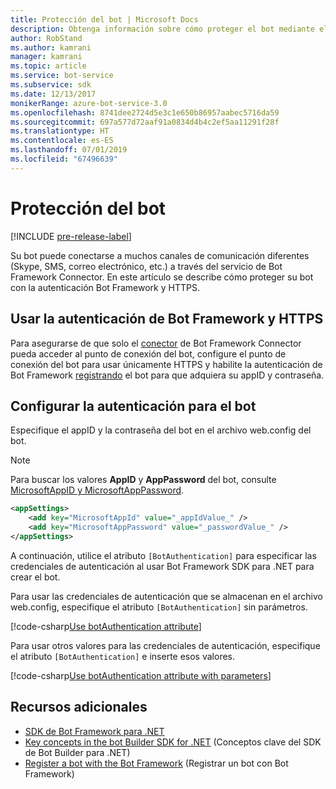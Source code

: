 ```yaml
---
title: Protección del bot | Microsoft Docs
description: Obtenga información sobre cómo proteger el bot mediante el uso de la autenticación de Bot Framework y HTTPS.
author: RobStand
ms.author: kamrani
manager: kamrani
ms.topic: article
ms.service: bot-service
ms.subservice: sdk
ms.date: 12/13/2017
monikerRange: azure-bot-service-3.0
ms.openlocfilehash: 8741dee2724d5e3c1e650b86957aabec5716da59
ms.sourcegitcommit: 697a577d72aaf91a0834d4b4c2ef5aa11291f28f
ms.translationtype: HT
ms.contentlocale: es-ES
ms.lasthandoff: 07/01/2019
ms.locfileid: "67496639"
---
```

# <a name="secure-your-bot"></a>Protección del bot

[!INCLUDE [pre-release-label](../includes/pre-release-label-v3.md)]

Su bot puede conectarse a muchos canales de comunicación diferentes (Skype, SMS, correo electrónico, etc.) a través del servicio de Bot Framework Connector. En este artículo se describe cómo proteger su bot con la autenticación Bot Framework y HTTPS.

## <a name="use-https-and-bot-framework-authentication"></a>Usar la autenticación de Bot Framework y HTTPS

Para asegurarse de que solo el [conector](bot-builder-dotnet-concepts.md#connector) de Bot Framework Connector pueda acceder al punto de conexión del bot, configure el punto de conexión del bot para usar únicamente HTTPS y habilite la autenticación de Bot Framework [registrando](~/bot-service-quickstart-registration.md) el bot para que adquiera su appID y contraseña. 

## <a name="configure-authentication-for-your-bot"></a>Configurar la autenticación para el bot

Especifique el appID y la contraseña del bot en el archivo web.config del bot. 

> [!NOTE]
> Para buscar los valores **AppID** y **AppPassword** del bot, consulte [MicrosoftAppID y MicrosoftAppPassword](~/bot-service-manage-overview.md#microsoftappid-and-microsoftapppassword).

```xml
<appSettings>
    <add key="MicrosoftAppId" value="_appIdValue_" />
    <add key="MicrosoftAppPassword" value="_passwordValue_" />
</appSettings>
```

A continuación, utilice el atributo `[BotAuthentication]` para especificar las credenciales de autenticación al usar Bot Framework SDK para .NET para crear el bot. 

Para usar las credenciales de autenticación que se almacenan en el archivo web.config, especifique el atributo `[BotAuthentication]` sin parámetros.

[!code-csharp[Use botAuthentication attribute](../includes/code/dotnet-security.cs#attribute1)]

Para usar otros valores para las credenciales de autenticación, especifique el atributo `[BotAuthentication]` e inserte esos valores.

[!code-csharp[Use botAuthentication attribute with parameters](../includes/code/dotnet-security.cs#attribute2)]

## <a name="additional-resources"></a>Recursos adicionales

- [SDK de Bot Framework para .NET](bot-builder-dotnet-overview.md)
- [Key concepts in the bot Builder SDK for .NET](bot-builder-dotnet-concepts.md) (Conceptos clave del SDK de Bot Builder para .NET)
- [Register a bot with the Bot Framework](~/bot-service-quickstart-registration.md) (Registrar un bot con Bot Framework)
